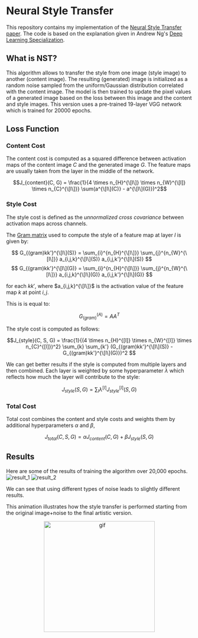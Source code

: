 # Neural Style Transfer
This repository contains my implementation of the [Neural Style Transfer paper](https://www.cv-foundation.org/openaccess/content_cvpr_2016/papers/Gatys_Image_Style_Transfer_CVPR_2016_paper.pdf). The code is based on the explanation given in Andrew Ng's [Deep Learning Specialization](https://www.deeplearning.ai/courses/deep-learning-specialization/).

## What is NST?

This algorithm allows to transfer the style from one image (style image) to another (content image). The resulting (generated) image is initialized as a random noise sampled from the uniform/Gaussian distribution correlated with the content image. The model is then trained to update the pixel values of a generated image based on the loss between this image and the content and style images. This version uses a pre-trained 19-layer VGG network which is trained for 20000 epochs.

## Loss Function
### Content Cost
The content cost is computed as a squared difference between activation maps of the content image $C$ and the generated image $G$. The feature maps are usually taken from the layer in the middle of the network.

$$J_{content}(C, G) = \frac{1}{4 \times n_{H}^{\[l\]} \times n_{W}^{\[l]} \times n_{C}^{\[l\]}} \sum(a^{\[l\](C)} - a^{\[l\](G)})^2$$

### Style Cost

The style cost is defined as the *unnormalized cross covariance* between activation maps across channels.

The [Gram matrix](https://en.wikipedia.org/wiki/Gram_matrix) used to compute the style of a feature map at layer $l$ is given by:

$$ G_{(gram)kk'}^{\[l\](S)} = \sum_{i}^{n_{H}^{\[l\]}} \sum_{j}^{n_{W}^{\[l\]}} a_{i,j,k}^{\[l\](S)} a_{i,j,k'}^{\[l\](S)} $$
$$ G_{(gram)kk'}^{\[l\](G)} = \sum_{i}^{n_{H}^{\[l\]}} \sum_{j}^{n_{W}^{\[l\]}} a_{i,j,k}^{\[l\](G)} a_{i,j,k'}^{\[l\](G)} $$

for each $kk'$, where $a_{i,j,k}^{\[l\]}$ is the activation value of the feature map $k$ at point $i,j$.

This is is equal to:

$$ G_{(gram)}^{(A)} = AA^{T} $$ 

The style cost is computed as follows:

$$J_{style}(C, S, G) = \frac{1}{(4 \times n_{H}^{[l]} \times n_{W}^{[l]} \times n_{C}^{[l]})^2} \sum_{k} \sum_{k'} (G_{(gram)kk'}^{\[l\](S)} - G_{(gram)kk'}^{\[l\](G)})^2 $$

We can get better results if the style is computed from multiple layers and then combined. Each layer is weighted by some hyperparameter $\lambda$ which reflects how much the layer will contribute to the style:

$$J_{style} (S,G) = \sum_{l} \lambda^{[l]} J_{style}^{[l]} (S,G)$$


### Total Cost

Total cost combines the content and style costs and weights them by additional hyperparameters $\alpha$ and $\beta$,

$$J_{total} (C, S, G) = \alpha J_{content} (C, G) + \beta J_{style} (S, G)$$

## Results
Here are some of the results of training the algorithm over 20,000 epochs.
![result_1](https://user-images.githubusercontent.com/49316611/202245901-86a635c4-4299-409c-912d-a7cdad7cb5bb.png)
![result_2](https://user-images.githubusercontent.com/49316611/202245909-c8166e7e-5bb9-4237-bd4d-d740994413a6.png)

We can see that using different types of noise leads to slightly different results.

This animation illustrates how the style transfer is performed starting from the original image+noise to the final artistic version.
<p align="center">
<img width="300" alt="gif" src="https://user-images.githubusercontent.com/49316611/202254073-813d856b-a34e-456f-b1cb-22e393e7b9d0.gif">
</p>
